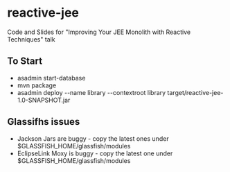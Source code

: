 # reactive-jee
Code and Slides for "Improving Your JEE Monolith with Reactive Techniques" talk

## To Start
* asadmin start-database
* mvn package
* asadmin deploy --name library --contextroot library target/reactive-jee-1.0-SNAPSHOT.jar

## Glassifhs issues
* Jackson Jars are buggy - copy the latest ones under $GLASSFISH_HOME/glassfish/modules
* EclipseLink Moxy is buggy - copy the latest one under $GLASSFISH_HOME/glassfish/modules
